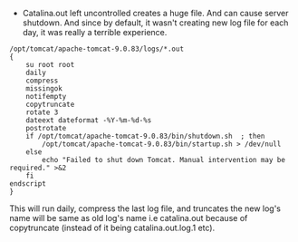 - Catalina.out left uncontrolled creates a huge file. And can cause server shutdown. And since by default, it wasn't creating new log file for each day, it was really a terrible experience.
```
/opt/tomcat/apache-tomcat-9.0.83/logs/*.out
{
    su root root
    daily
    compress
    missingok
    notifempty
    copytruncate
    rotate 3
    dateext dateformat -%Y-%m-%d-%s   
    postrotate
    if /opt/tomcat/apache-tomcat-9.0.83/bin/shutdown.sh  ; then
        /opt/tomcat/apache-tomcat-9.0.83/bin/startup.sh > /dev/null
    else
        echo "Failed to shut down Tomcat. Manual intervention may be required." >&2
    fi 
endscript
}
```
This will run daily, compress the last log file, and truncates the new log's name will be same as old log's name i.e catalina.out because of copytruncate (instead of it being catalina.out.log.1 etc).
